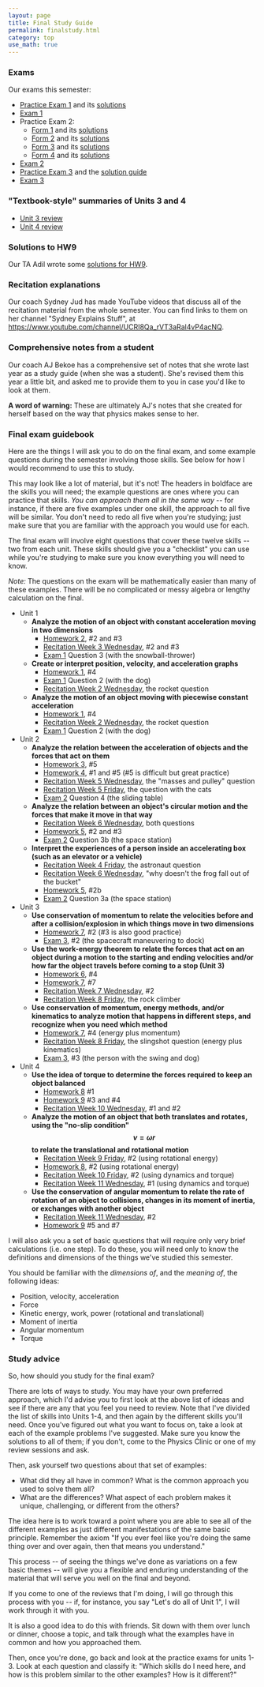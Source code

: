 ```yaml
---
layout: page
title: Final Study Guide
permalink: finalstudy.html
category: top
use_math: true
---
```


### Exams
Our exams this semester:

* <a href="practice-exam-1.pdf">Practice Exam 1</a> and its <a href="practice-exam-1-solutions.pdf">solutions</a>
* <a href="exam1-formA.pdf">Exam 1</a>
* Practice Exam 2:
  * <a href="group-exam-2-form1.pdf">Form 1</a> and its <a href="group-exam-2-form1-solutions.pdf">solutions</a>
  * <a href="group-exam-2-form2.pdf">Form 2</a> and its <a href="group-exam-2-form2-solutions.pdf">solutions</a>
  * <a href="group-exam-2-form3.pdf">Form 3</a> and its <a href="group-exam-2-form3-solutions.pdf">solutions</a>
  * <a href="group-exam-2-form4.pdf">Form 4</a> and its <a href="group-exam-2-form4-solutions.pdf">solutions</a>
* <a href="exam2-formA.pdf">Exam 2</a>
* <a href="practice-exam-3.pdf">Practice Exam 3</a> and the <a href="practice-exam-3-guide.pdf">solution guide</a>
* <a href="exam3-formA.pdf">Exam 3</a>


### "Textbook-style" summaries of Units 3 and 4

* <a href="unit-3-review.pdf">Unit 3 review</a>
* <a href="unit-4-review.pdf">Unit 4 review</a>

### Solutions to HW9

Our TA Adil wrote some <a href="hw9-solution.pdf">solutions for HW9</a>.

### Recitation explanations

Our coach Sydney Jud has made YouTube videos that discuss all of the recitation material from the whole semester. You can find links to them on her channel "Sydney Explains Stuff", at <https://www.youtube.com/channel/UCRI8Qa_rVT3aRal4vP4acNQ>.

### Comprehensive notes from a student

Our coach AJ Bekoe has a comprehensive set of notes that she wrote last year as a study guide (when she was a student). She's revised them this year a little bit, and asked me to provide them to you in
case you'd like to look at them.

**A word of warning:** These are ultimately AJ's notes that she created for herself based on the way that    physics makes sense to her. 


### Final exam guidebook
Here are the things I will ask you to do on the final exam, and some example questions during the semester involving those skills. See below for how I would recommend to use this to study.

This may look like a lot of material, but it's not! The headers in boldface are the skills you will need; the example questions are ones where you can practice that skills. *You can approach
them all in the same way* -- for instance, if there are five examples under one skill, the approach to all five will be similar. You don't need to redo all five when you're studying; just 
make sure that you are familiar with the approach you would use for each.

The final exam will involve eight questions that cover these twelve skills -- two from each unit. These skills should give you a "checklist" you can use while you're studying to make sure
you know everything you will need to know. 

*Note:* The questions on the exam will be mathematically easier than many of these examples. There will be no complicated or messy algebra or lengthy calculation on the final.

* Unit 1
  * **Analyze the motion of an object with constant acceleration moving in two dimensions**
    * <a href="https://walterfreeman.github.io/phy211/hw/hw2/hw2.pdf">Homework 2</a>, #2 and #3
    * <a href="https://walterfreeman.github.io/phy211/recitation/week3/recitation-2D-motion.pdf">Recitation Week 3 Wednesday</a>, #2 and #3
    * <a href="exam1-formA.pdf">Exam 1</a> Question 3 (with the snowball-thrower)
  * **Create or interpret position, velocity, and acceleration graphs**
    * <a href="https://walterfreeman.github.io/phy111/hw/hw1/hw1.pdf">Homework 1</a>, #4
    * <a href="exam1-formA.pdf">Exam 1</a> Question 2 (with the dog)
    * <a href="https://walterfreeman.github.io/phy211/recitation/week2/recitation-1D-motion-2.pdf">Recitation Week 2 Wednesday</a>, the rocket question
  * **Analyze the motion of an object moving with piecewise constant acceleration**
    * <a href="https://walterfreeman.github.io/phy111/hw/hw1/hw1.pdf">Homework 1</a>, #4
    * <a href="https://walterfreeman.github.io/phy211/recitation/week2/recitation-1D-motion-2.pdf">Recitation Week 2 Wednesday</a>, the rocket question
    * <a href="exam1-formA.pdf">Exam 1</a> Question 2 (with the dog)
* Unit 2
  * **Analyze the relation between the acceleration of objects and the forces that act on them**
    * <a href="https://walterfreeman.github.io/phy211/hw/hw3/homework3.pdf">Homework 3</a>, #5
    * <a href="https://walterfreeman.github.io/phy211/hw/hw4/hw4.pdf">Homework 4</a>, #1 and #5 (#5 is difficult but great practice)
    * <a href="https://walterfreeman.github.io/phy211/recitation/week5/recitation-forces2.pdf">Recitation Week 5 Wednesday</a>, the "masses and pulley" question
    * <a href="https://walterfreeman.github.io/phy211/recitation/week5/recitation-forces3.pdf">Recitation Week 5 Friday</a>, the question with the cats
    * <a href="exam2-formA.pdf">Exam 2</a> Question 4 (the sliding table)
  * **Analyze the relation between an object's circular motion and the forces that make it move in that way**
    * <a href="https://walterfreeman.github.io/phy211/recitation/week6/recitation-uniform-circular-motion-1.pdf">Recitation Week 6 Wednesday</a>, both questions
    * <a href="https://walterfreeman.github.io/phy211/hw/hw5/hw5.pdf">Homework 5</a>, #2 and #3
    * <a href="exam2-formA.pdf">Exam 2</a> Question 3b (the space station)
  * **Interpret the experiences of a person inside an accelerating box (such as an elevator or a vehicle)**
    * <a href="https://walterfreeman.github.io/phy211/recitation/week4/recitation-forces.pdf">Recitation Week 4 Friday</a>, the astronaut question
    * <a href="https://walterfreeman.github.io/phy211/recitation/week6/recitation-uniform-circular-motion-1.pdf">Recitation Week 6 Wednesday</a>, "why doesn't the frog fall out of the bucket"
    * <a href="https://walterfreeman.github.io/phy211/hw/hw5/hw5.pdf">Homework 5</a>, #2b
    * <a href="exam2-formA.pdf">Exam 2</a> Question 3a (the space station)
* Unit 3
  * **Use conservation of momentum to relate the velocities before and after a collision/explosion in which things move in two dimensions**
    * <a href="https://walterfreeman.github.io/phy211/hw/hw7/hw7.pdf">Homework 7</a>, #2 (#3 is also good practice)
    * <a href="exam3-formA.pdf">Exam 3</a>, #2 (the spacecraft maneuvering to dock)
  * **Use the work-energy theorem to relate the forces that act on an object during a motion to the starting and ending velocities and/or how far the object travels before coming to a stop (Unit 3)**
    * <a href="https://walterfreeman.github.io/phy211/hw/hw6/hw6.pdf">Homework 6</a>, #4
    * <a href="https://walterfreeman.github.io/phy211/hw/hw7/hw7.pdf">Homework 7</a>, #7
    * <a href="https://walterfreeman.github.io/phy211/recitation/week7/recitation-energy-1.pdf">Recitation Week 7 Wednesday</a>, #2
    * <a href="https://walterfreeman.github.io/phy211/recitation/week8/recitation-springs.pdf">Recitation Week 8 Friday</a>, the rock climber
  * **Use conservation of momentum, energy methods, and/or kinematics to analyze motion that happens in different steps, and recognize when you need which method**
    * <a href="https://walterfreeman.github.io/phy211/hw/hw7/hw7.pdf">Homework 7</a>, #4 (energy plus momentum)
    * <a href="https://walterfreeman.github.io/phy211/recitation/week8/recitation-springs.pdf">Recitation Week 8 Friday</a>, the slingshot question (energy plus kinematics)
    * <a href="exam3-formA.pdf">Exam 3</a>, #3 (the person with the swing and dog)
* Unit 4
  * **Use the idea of torque to determine the forces required to keep an object balanced**
    * <a href="https://walterfreeman.github.io/phy211/hw/hw8/hw8.pdf">Homework 8</a> #1
    * <a href="https://walterfreeman.github.io/phy211/hw/hw9/hw9.pdf">Homework 9</a> #3 and #4
    * <a href="https://walterfreeman.github.io/phy211/recitation/week10/recitation-torque-1.pdf">Recitation Week 10 Wednesday</a>, #1 and #2
  * **Analyze the motion of an object that both translates and rotates, using the "no-slip condition" $$v=\omega r$$ to relate the translational and rotational motion**
    * <a href="https://walterfreeman.github.io/phy211/recitation/week9/recitation-rotational-energy.pdf">Recitation Week 9 Friday</a>, #2 (using rotational energy)
    * <a href="https://walterfreeman.github.io/phy211/hw/hw8/hw8.pdf">Homework 8</a>, #2 (using rotational energy)
    * <a href="https://walterfreeman.github.io/phy211/recitation/week10/recitation-torque-2.pdf">Recitation Week 10 Friday</a>, #2 (using dynamics and torque)
    * <a href="https://walterfreeman.github.io/phy211/recitation/week11/recitation-torque-week2-wednesday.pdf">Recitation Week 11 Wednesday</a>, #1 (using dynamics and torque)
  * **Use the conservation of angular momentum to relate the rate of rotation of an object to collisions, changes in its moment of inertia, or exchanges with another object** 
    * <a href="https://walterfreeman.github.io/phy211/recitation/week11/recitation-torque-week2-wednesday.pdf">Recitation Week 11 Wednesday</a>, #2
    * <a href="https://walterfreeman.github.io/phy211/hw/hw9/hw9.pdf">Homework 9</a> #5 and #7
    
I will also ask you a set of basic questions that will require only very brief calculations (i.e. one step). To do these, you will need only to know the definitions and dimensions of the things we've studied this semester.

You should be familiar with the *dimensions of*, and the *meaning of*, the following ideas:

* Position, velocity, acceleration
* Force
* Kinetic energy, work, power (rotational and translational)
* Moment of inertia
* Angular momentum
* Torque


### Study advice

So, how should you study for the final exam?

There are lots of ways to study. You may have your own preferred approach, which I'd advise you to first look at the above list of ideas and see if there are any that you feel you need to review. Note that I've divided the list of skills into Units 1-4, and then
again by the different skills you'll need. Once you've figured out what you want to focus on, take a look at each of the example problems I've suggested. Make sure you know the solutions to all of them; if you don't, come to the Physics Clinic or one of my review
sessions and ask.

Then, ask yourself two questions about that set of examples:

* What did they all have in common? What is the common approach you used to solve them all?
* What are the differences? What aspect of each problem makes it unique, challenging, or different from the others?

The idea here is to work toward a point where you are able to see all of the different examples as just different manifestations of the same basic principle. Remember the axiom "If you ever feel like you're doing the same thing over and over again, then that means you understand."

This process -- of seeing the things we've done as variations on a few basic themes -- will give you a flexible and enduring understanding of the material that will serve you well on the final and beyond.

If you come to one of the reviews that I'm doing, I will go through this process with you -- if, for instance, you say "Let's do all of Unit 1", I will work through it with you. 

It is also a good idea to do this with friends. Sit down with them over lunch or dinner, choose a topic, and talk through what the examples have in common and how you approached them.

Then, once you're done, go back and look at the practice exams for units 1-3. Look at each question and classify it: "Which skills do I need here, and how is this problem similar to the other examples? How is it different?"

<!--
S2021
Week 12 Wednesday: <a href="recitation/week12/recitation-oscillations.pdf">Standing waves and harmonic series</a>

Week 12 Friday: <a href="recitation/week12/recitation-final-review.pdf">Final review</a> 


Week 11 Wednesday: <a href="recitation/week11/recitation-quiz5-review.pdf">[for online or print]</a>

Week 11 Friday: <a href="recitation/week11/recitation-oscillations.pdf">[for online or print]</a>

Week 10 Friday: <a href="recitation/week10/recitation-potential-energy.pdf">[for online or print]</a>
 

Week 9 Wednesday: <a href="recitation/week9/recitation-work-energy.pdf">[for print or online]</a>

Week 9 Friday: <a href="recitation/week9/recitation-energy-1.pdf">[for print or online]</a>

Week 8 Wednesday: <a href="recitation/week8/recitation-momentum-2-2021.pdf">[for Collaborate or print]</a>

Week 8 Friday: <a href="recitation/week8/recitation-angular-momentum-2021.pdf">[for Collaborate or print]</a>

Week 7 Friday: <a href="recitation/week7/recitation-momentum-2021.pdf">[for screensharing on Collaborate]</a>, <a href="recitation/week7/recitation-momentum-2021-forprint.pdf">[for print]</a>

Week 6 Friday: <a href="recitation/week6/recitation-accelerating-frames-forcollaborate.pdf">[for screensharing on Collaborate or for print]</a>


Week 6 Wednesday:
<a href="recitation/week6/recitation-forces6-forcollaborate.pdf">[for screensharing on Collaborate]</a>, <a href="recitation/week6/recitation-forces6-forprint.pdf">[for print]</a>


Week 5 Wednesday: 
<a href="recitation/week5/recitation-forces3-forcollaborate.pdf">[for screensharing on Collaborate]</a> or <a href="recitation/week5/recitation-forces3-forprint.pdf">[for print]</a>

Week 5 Friday: 
<a href="recitation/week5/recitation-forces4-forcollaborate.pdf">[for screensharing on Collaborate]</a> or <a href="recitation/week5/recitation-forces4-forprint.pdf">[for print]</a>




Week 4 Wednesday:
<a href="recitation/week4/recitation-forces-forcollaborate.pdf">for screensharing on Collaborate</a>, or
<a href="recitation/week4/recitation-forces-forprint.pdf">for print</a>

Week 4 Friday:
<a href="recitation/week4/recitation-forces2-forcollaborate.pdf">for screensharing on Collaborate</a>, or
<a href="recitation/week4/recitation-forces2-forprint.pdf">for print</a>



Week 3 Wednesday: <a href="recitation/week3/recitation-2D-motion-forcollaborate.pdf">for screensharing on Collaborate</a>, 
<a href="recitation/week3/recitation-2D-motion-forprint.pdf">for print</a>

<br>

Week 3 Friday: 
<a href="recitation/week3/recitation-second-kinematics-equation-vectors-landscape.pdf">>for screensharing on Collaborate</a>, <a href="recitation/week3/recitation-second-kinematics-equation-vectors-forprint.pdf">for print</a>.

<br>

Week 2 Wednesday: <a href="recitation/week2/recitation-1D-motion-2-forcollaborate.pdf">for screensharing on Collaborate</a>, 
<a href="recitation/week2/recitation-1D-motion-2-forprint.pdf">for print</a>

Week 2 Friday: <a href="recitation/week2/recitation-vectors-forcollaborate.pdf">for screensharing on Collaborate</a>, <a href="recitation/week2/recitation-vectors-forprint.pdf">for print</a>

Week 1 Wednesday: <a href="recitation/week1/recitation-1-motion-units-collaborate.pdf">for screensharing on Collaborate</a>, 
<a href="recitation/week1/recitation-1-motion-units-forprint.pdf">for print</a>

Week 1 Friday: <a href="recitation/week1/recitation-1D-motion-forcollaborate.pdf">for screensharing on Collaborate</a>, <a href="recitation/week1/recitation-1D-motion-forprint.pdf">for print</a>
<br>

See the "Video solutions" page on the website for links to video explanations of how to solve all the problems for 
recitations going back to Week 9.

Week 13 Wednesday: <a href="recitation/recitation_apr22_lscape.pdf">for screensharing on Collaborate</a><br>
Week 13 Friday: <a href="recitation/recitation-torque2-2020.pdf">for screensharing on Collaborate</a>

Week 12 Wednesday: <a href="recitation/recitation_apr15.pdf">for print</a> and <a href="recitation/recitation_apr15_lscape.pdf">for screensharing on Collaborate</a><br>
Week 12 Friday: <a href="recitation/recitation_apr17.pdf">for print</a> and <a href="recitation/recitation_apr17_lscape.pdf">for screensharing on Collaborate</a>

Week 11 Wednesday: <a href="recitation/recitation-energy-power.pdf">for screensharing on Collaborate</a>.

Week 10 Wednesday: <a href="recitation/recitation19.pdf">for print</a> and <a href="recitation/recitation19_lscape.pdf">for screensharing on Collaborate</a><br>
Week 10 Friday: <a href="recitation/recitation20.pdf">for print</a> and <a href="recitation/recitation20_lscape.pdf">for screensharing on Collaborate</a><br>

<a href="recitation/recitation-momentum-2020.pdf">Week 9 Wednesday</a><br>
<a href="recitation/recitation-momentum-energy.pdf">Week 9 Friday</a>

<a href="recitation/recitation16.pdf">Week 8 Friday</a><br>

<a href="recitation/recitation-gravity.pdf">Week 7 Wednesday</a> and its <a href="recitation/recitation-gravity-solutions.pdf">solutions</a>.<br>

<a href="recitation/recitation11.pdf">Week 6 Wednesday</a> and its <a href="recitation/Feb19_Solutions.pdf">solutions</a>.<br>
<a href="recitation/recitation12.pdf">Week 6 Friday</a> and its <a href="recitation/recitation12-solutions.pdf">solutions</a>.

<a href="recitation/recitation-2020-forces2.pdf">Week 5 Wednesday</a> and its <a href="recitation/recitation-2020-forces2-solutions.pdf">solutions</a><br>
<a href="recitation/recitation-2020-forces3.pdf">Week 5 Friday</a> and its <a href="recitation/recitation-2020-forces3-solutions.pdf">solutions</a>

<a href="recitation/recitation8-2020.pdf">Week 4 Friday: starting with forces</a>

<a href="recitation/recitation-2D-motion.pdf">Week 3 Wednesday: projectile motion</a> and its <a href="recitation/recitation-2D-motion-solutions.pdf">solutions</a>.


<a href="recitation/recitation3-2020.pdf">Week 2 Wednesday: motion in 1D, part 2</a> and its <a href="recitation/recitation-week2-wed-solutions.pdf">solutions</a><br>
<a href="recitation/recitation4-2020.pdf">Week 2 Friday: practice with vectors</a> and its <a href="recitation/recitation-week2-fri-solutions.pdf">solutions</a>


<a href="recitation/recitation-units-motion.pdf">Week 1 Wednesday: doing mathematics with units and dimensions</a><br>
<a href="recitation/recitation-1D-motion-1.pdf">Week 1 Friday: motion in 1D, part 1</a>

<a href="recitation-guidelines.html">Recitation and homework guidelines</a>

S2020 
<a href="recitation/rec1.pdf">Week 1 Wednesday: Fermi problems</a><br>
<a href="recitation/recitation-1D-motion-1.pdf">Week 1 Friday: 1D motion, part 1</a> and its <a href="recitation/Recitation2-solutions.pdf">solutions</a> written by Merrill. <br><br>

<a href="recitation/recitation-1D-motion-2.pdf">Week 2 Wednesday: 1D motion, part 2</a> and its <a href="recitation/Recitation3-solutions.pdf">solutions</a> written by Merrill.<br>
<a href="recitation/worksheet-recitation4.pdf">Week 2 Friday: Vectors</a> and its <a href="recitation/Recitation4-solutions.pdf">solutions</a> written by Merrill.<br><br>

<a href="recitation/recitation-2D-motion.pdf">Week 3 Wednesday: 2D motion</a><br><br>

<a href="recitation/recitation-forces.pdf">Week 4 Friday: Newton's Law and Force Diagrams</a><br><br>

<a href="recitation/recitation-2019-forces2.pdf">Week 5 Wednesday: Solving problems with Newton's law</a> and its <a href="recitation/13Feb_Recitation.pdf">solutions</a> written by Merrill.<br>
<a href="recitation/recitation-2019-forces3.pdf">Week 5 Friday: Dealing with friction</a> and its <a href="recitation/15Feb_Recitation.pdf">solutions</a> written by Merrill.<br><br> 

<a href="recitation/recitation-circles.pdf">Week 6: circular motion</a>: here are the solutions for <a href="recitation/20Feb_Recitation.pdf">Wednesday</a> and for <a href="recitation/22Feb_Recitation.pdf">Friday</a> written by Merrill.<br><br>

<a href="recitation/recitation-energy-wed.pdf">Week 8 Wednesday: The work-energy theorem, I</a>. Here are <a href="recitation/solutions/recitation-energy-wed.pdf">solutions</a> written by Ohana.<br>
<a href="recitation/recitation-energy-fri.pdf">Week 8 Friday: The work-energy theorem, II: potential energy</a>. Here are <a href="recitation/solutions/recitation-energy-fri.pdf">solutions</a> written by Ohana.<br><br>

<a href="recitation/recitation-energy-3.pdf">Week 9 Wednesday: The work-energy theorem, III: rotational energy</a>. Here are the <a href="recitation/solutions/solutions-27-march-emily.pdf">solutions</a> written by Emily. <br>
<a href="recitation/recitation-momentum.pdf">Week 9 Friday: Conservation of momentum</a>. Here are the <a href="recitation/solutions/solutions-29-march-emily.pdf">solutions</a> written by Emily. <br><br>

<a href="recitation/recitation-momentum-energy.pdf">Week 10 Wednesday: Review of Unit III</a>. Here are <a href="recitation/solutions/recitation-momentum-energy.pdf">solutions</a> written by Ohana.<br><br>

<a href="recitation/recitation-2019-torque-1.pdf">Week 11 Wednesday/Friday</a><br><br>
<a href="recitation/recitation-torque-week2.pdf">Week 12 Wednesday/Friday</a>

-->
